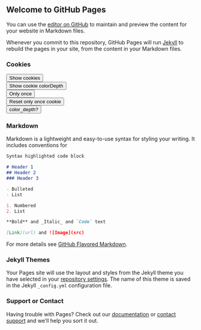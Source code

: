 ## Welcome to GitHub Pages

You can use the [editor on GitHub](https://github.com/ssepty10/MDCP_Cookies/edit/gh-pages/index.md) to maintain and preview the content for your website in Markdown files.

Whenever you commit to this repository, GitHub Pages will run [Jekyll](https://jekyllrb.com/) to rebuild the pages in your site, from the content in your Markdown files.

### Cookies

<button onclick="alertCookie()">Show cookies</button> <br>
<button onclick="alertCookieValue()">Show cookie colorDepth</button> <br>
<button onclick="doOnce()">Only once</button> <br>
<button onclick="resetOnce()">Reset only once cookie</button> <br>
<button onclick="checkExists()">color_depth?</button>

<script> 
  document.cookie = "color_depth=" + window.screen.colorDepth; 
  document.cookie = "user_agent=" + navigator.userAgent; 
  
  const cookieValue = document.cookie
  .split('; ')
  .find(row => row.startsWith('color_depth='))
  .split('=')[1];
  
  function alertCookie() { 
    alert(document.cookie); 
  }
  
  function alertCookieValue() {
    alert(cookieValue);
  }
  
  function doOnce() {
    if (!document.cookie.split('; ').find(row => row.startsWith('oneTime'))) {
      alert("~One time offer~");
      document.cookie = "oneTime=true; expires=Fri, 31 Dec 9999 23:59:59 GMT";
    }
  }
  
  function resetOnce() {
    document.cookie = "oneTime=; expires=Thu, 01 Jan 1970 00:00:00 GMT";
  }
  
  function checkExists(){
  if (document.cookie.split(';').some((item) => item.trim().startsWith('color_depth='))) {
    console.log('The cookie "color_depth" exists (ES6)')
    alert('The cookie "color_depth" exists (ES6)');
    }
  }
  
</script>

### Markdown

Markdown is a lightweight and easy-to-use syntax for styling your writing. It includes conventions for

```markdown
Syntax highlighted code block

# Header 1
## Header 2
### Header 3

- Bulleted
- List

1. Numbered
2. List

**Bold** and _Italic_ and `Code` text

[Link](url) and ![Image](src)
```

For more details see [GitHub Flavored Markdown](https://guides.github.com/features/mastering-markdown/).

### Jekyll Themes

Your Pages site will use the layout and styles from the Jekyll theme you have selected in your [repository settings](https://github.com/ssepty10/MDCP_Cookies/settings/pages). The name of this theme is saved in the Jekyll `_config.yml` configuration file.

### Support or Contact

Having trouble with Pages? Check out our [documentation](https://docs.github.com/categories/github-pages-basics/) or [contact support](https://support.github.com/contact) and we’ll help you sort it out.
